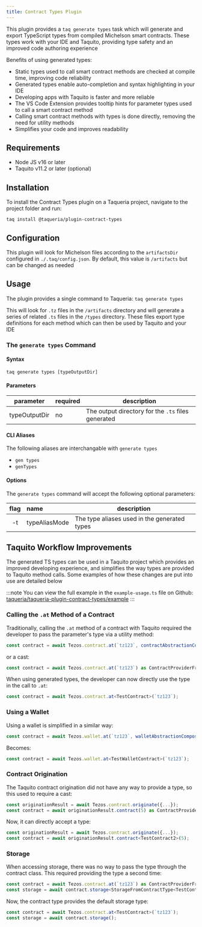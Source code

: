 ```yaml
---
title: Contract Types Plugin
---
```


This plugin provides a `taq generate types` task which will generate and export TypeScript types from compiled Michelson smart contracts. These types work with your IDE and Taquito, providing type safety and an improved code authoring experience

Benefits of using generated types:
- Static types used to call smart contract methods are checked at compile time, improving code reliability
- Generated types enable auto-completion and syntax highlighting in your IDE
- Developing apps with Taquito is faster and more reliable
- The VS Code Extension provides tooltip hints for parameter types used to call a smart contract method
- Calling smart contract methods with types is done directly, removing the need for utility methods 
- Simplifies your code and improves readability

## Requirements

- Node JS v16 or later
- Taquito v11.2 or later (optional)

## Installation

To install the Contract Types plugin on a Taqueria project, navigate to the project folder and run:
```shell
taq install @taqueria/plugin-contract-types
```

## Configuration

This plugin will look for Michelson files according to the `artifactsDir` configured in `./.taq/config.json`. By default, this value is `/artifacts` but can be changed as needed

## Usage

The plugin provides a single command to Taqueria: `taq generate types`

This will look for `.tz` files in the `/artifacts` directory and will generate a series of related `.ts` files in the `/types` directory. These files export type definitions for each method which can then be used by Taquito and your IDE

### The `generate types` Command

#### Syntax
```shell
taq generate types [typeOutputDir]
```

#### Parameters

| parameter     |  required  | description                                        |       
|:-------------:|:-----------|----------------------------------------------------|
| typeOutputDir | no         | The output directory for the `.ts` files generated |

#### CLI Aliases

The following aliases are interchangable with `generate types`
- `gen types`
- `genTypes`

#### Options

The `generate types` command will accept the following optional parameters:

| flag  |  name         | description                                  |       
|:-----:|:--------------|----------------------------------------------|
|  -t   | typeAliasMode | The type aliases used in the generated types |
 

## Taquito Workflow Improvements

The generated TS types can be used in a Taquito project which provides an improved developing experience, and simplifies the way types are provided to Taquito method calls. Some examples of how these changes are put into use are detailed below  

:::note
You can view the full example in the `example-usage.ts` file on Github: [taqueria/taqueria-plugin-contract-types/example](https://github.com/ecadlabs/taqueria/blob/main/taqueria-plugin-contract-types/example/example-usage.ts)
:::

### Calling the `.at` Method of a Contract

Traditionally, calling the `.at` method of a contract with Taquito required the developer to pass the parameter's type via a utility method:
```ts Utility Method
const contract = await Tezos.contract.at(`tz123`, contractAbstractionComposer<TestContractType>());
```
or a cast:
```ts Cast
const contract = await Tezos.contract.at(`tz123`) as ContractProviderFromContractType<TestContractType>;
```

When using generated types, the developer can now directly use the type in the call to `.at`:
```ts 
const contract = await Tezos.contract.at<TestContract>(`tz123`);
```

### Using a Wallet

Using a wallet is simplified in a similar way:
```ts 
const contract = await Tezos.wallet.at(`tz123`, walletAbstractionComposer<TestContractType>());
```

Becomes:
```ts 
const contract = await Tezos.wallet.at<TestWalletContract>(`tz123`);
```

### Contract Origination

The Taquito contract origination did not have any way to provide a type, so this used to require a cast:
```ts
const originationResult = await Tezos.contract.originate({...});
const contract = await originationResult.contract(5) as ContractProviderFromContractType<TestContractType2>;
```

Now, it can directly accept a type:
```ts
const originationResult = await Tezos.contract.originate({...});
const contract = await originationResult.contract<TestContract2>(5);
```


### Storage

When accessing storage, there was no way to pass the type through the contract class. This required providing the type a second time:
```ts
const contract = await Tezos.contract.at(`tz123`) as ContractProviderFromContractType<TestContractType>;
const storage = await contract.storage<StorageFromContractType<TestContractType>>();
```

Now, the contract type provides the default storage type:
```ts
const contract = await Tezos.contract.at<TestContract>(`tz123`);
const storage = await contract.storage();
```

